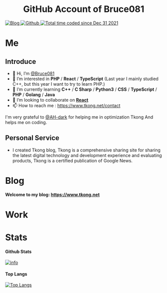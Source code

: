 <h1 align="center">
  GitHub Account of Bruce081
  <br>
</h1>

<p>
  <a href="https://www.tkong.net" target="_blank">
    <img alt="Blog" src="https://img.shields.io/badge/Blog-www.tkong.net-%231D7EA7.svg?logo=wordpress&logoColor=white" />
  </a> 
  <a href="https://github.com/Bruce081" target="_blank">
    <img alt="Github" src="https://img.shields.io/badge/GitHub-Bruce081-%2312100E.svg?logo=Github&logoColor=white" />
  </a> 
  <a href="https://wakatime.com/@Bruce081">
    <img src="https://wakatime.com/badge/user/ee8bea9a-65fb-4a9a-9026-38edeeca9014.svg" alt="Total time coded since Dec 31 2021" />
  </a>
</p>

# Me
## Introduce

- 👋 Hi, I’m [@Bruce081](https://www.tkong.net)
- 👀 I’m interested in **PHP** / **React** / **TypeScript** (Last year I mainly studied C++, but this year I want to try to learn PHP.)
- 🌱 I’m currently learning **C++** / **C Sharp** / **Python3** / **CSS** / **TypeScript** / **PHP** / **Golang** / **Java**
- 💞️ I’m looking to collaborate on [**React**](https://github.com/facebook/react)
- 📫 How to reach me : <https://www.tkong.net/contact>

I'm very grateful to [@AH-dark](https://github.com/Ah-dark) for helping me in optimization Tkong And helps me on coding.

## Personal Service

- I created Tkong blog, Tkong is a comprehensive sharing site for sharing the latest digital technology and development experience and evaluating products, Tkong is a certified publication of Google News.
# Blog

**Welcome to my blog: <https://www.tkong.net>**

# Work

# Stats

#### Github Stats
[![info](https://github-readme-stats.vercel.app/api?username=Bruce081&count_private=true&show_icons=true&line_height=20)](https://github.com/anuraghazra/github-readme-stats)

#### Top Langs
[![Top Langs](https://github-readme-stats.vercel.app/api/top-langs/?username=Bruce081&layout=compact&langs_count=8&card_width=445)](https://github.com/anuraghazra/github-readme-stats)

<!--
**Bruce081/Bruce081** is a ✨ _special_ ✨ repository because its `README.md` (this file) appears on your GitHub profile.

Here are some ideas to get you started:

- 🔭 I’m currently working on ...
- 🌱 I’m currently learning ...
- 👯 I’m looking to collaborate on ...
- 🤔 I’m looking for help with ...
- 💬 Ask me about ...
- 📫 How to reach me: www.tkong.net/contact
- 😄 Pronouns: ...
- ⚡ Fun fact: ...
-->
